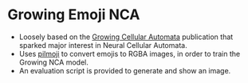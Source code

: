 # Growing Emoji NCA

- Loosely based on the [Growing Cellular Automata](https://distill.pub/2020/growing-ca/) publication that sparked major interest in Neural Cellular Automata.
- Uses [pilmoji](https://pypi.org/project/pilmoji/) to convert emojis to RGBA images, in order to train the Growing NCA model.
- An evaluation script is provided to generate and show an image.
